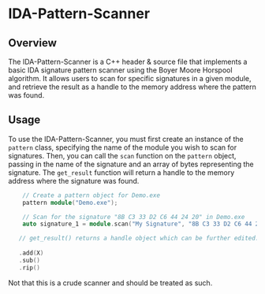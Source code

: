 # IDA-Pattern-Scanner

## Overview

The IDA-Pattern-Scanner is a C++ header & source file that implements a basic IDA signature pattern scanner using the Boyer Moore Horspool algorithm. It allows users to scan for specific signatures in a given module, and retrieve the result as a handle to the memory address where the pattern was found.

## Usage

To use the IDA-Pattern-Scanner, you must first create an instance of the `pattern` class, specifying the name of the module you wish to scan for signatures. Then, you can call the `scan` function on the `pattern` object, passing in the name of the signature and an array of bytes representing the signature. The `get_result` function will return a handle to the memory address where the signature was found.

```c++
    // Create a pattern object for Demo.exe
    pattern module("Demo.exe");

    // Scan for the signature "8B C3 33 D2 C6 44 24 20" in Demo.exe
    auto signature_1 = module.scan("My Signature", "8B C3 33 D2 C6 44 24 20").get_result().as<uint64_t*>(); 

   // get_result() returns a handle object which can be further edited.
   
   .add(X)
   .sub()
   .rip()

```

Not that this is a crude scanner and should be treated as such.
